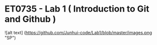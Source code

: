 # ET0735 - Lab 1 ( Introduction to Git and Github )
![alt text] (https://github.com/Junhui-code/Lab1/blob/master/images.png "SP")
